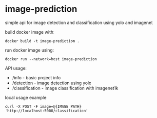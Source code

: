 # image-prediction
simple api for image detection and classification using yolo and imagenet

build docker image with:
```
docker build -t image-prediction .
```

run docker image using:
```
docker run --network=host image-prediction
```

API usage:
* /info - basic project info
* /detection - image detection using yolo
* /classification - image classification with imagenet1k

local usage eхample 
```
curl -X POST -F image=@{IMAGE PATH} 'http://localhost:5000/classification'
```
